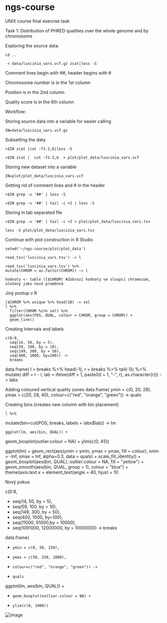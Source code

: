# ngs-course
UNIX course final exercise task

Task 1: Distribution of PHRED qualities over the whole genome and by chromosome

Exploring the source data.

	cd ..
	
	 < data/luscinia_vars.vcf.gz zcat|less -S
	 
Comment lines begin with ##, header begins with #

Chromosome number is in the 1st column

Position is in the 2nd column

Quality score is in the 6th column

Workflow:

Storing source data into a variable for easier calling

	IN=data/luscinia_vars.vcf.gz
	
Subsetting the data

	<$IN zcat |cut -f1-2,6|less -S
	
	<$IN zcat |  cut -f1-2,6  > plot/plot_data/luscinia_vars.vcf
	
Storing new dataset into a variable
	
	IN=plot/plot_data/luscinia_vars.vcf
	
Getting rid of comment lines and # in the header
	
	<$IN grep -v '##' | less -S
	
	<$IN grep -v '##' | tail -c +2 | less -S
	
Storing in tab separated file

	<$IN grep -v '##' | tail -c +2 > plot/plot_data/luscinia_vars.tsv
	
	less -S plot/plot_data/luscinia_vars.tsv
	
Continue with plot construction in R Studio

	setwd('~/ngs-course/plot/plot_data')
	
	read_tsv('luscinia_vars.tsv') -> l
	
	read_tsv('luscinia_vars.tsv') %>%
	mutate(CHROM = as.factor(CHROM)) -> l
	
	hodnoty <- table (l$CHROM) #Zobrazí hodnoty ve sloupci chromozom, uloženy jako nová proměnná
	
Jiný postup v R

	l$CHROM %>% unique %>% head(10) -> sel
	l %>%
	  filter(CHROM %in% sel) %>%
	  ggplot(aes(POS, QUAL, colour = CHROM, group = CHROM)) +
	  geom_line()
	  
Creating intervals and labels

	c(0:9,
	  seq(14, 50, by = 5),
 	  seq(59, 100, by = 10),
 	  seq(149, 300, by = 50),
	  seq(400, 1000, by=100)) ->
  	  breaks
	  
data.frame(
    l = breaks %>% head(-1),
    r = breaks %>% tail(-1)) %>%
  mutate(
    diff = r - l,
    lab = ifelse(diff > 1, paste0(l + 1, "-", r), as.character(r))) ->
  labs
  
Adding coloured vertical quality zones
	data.frame(
    ymin = c(0, 20, 28),
    ymax = c(20, 28, 40),
    colour=c("red", "orange", "green")) ->
  quals
  
Creating bins (creates new column with bin placement)

	l %>%
  mutate(bin=cut(POS, breaks, labels = labs$lab)) ->
  lm
  
	ggplot(lm, aes(bin, QUAL)) +
  geom_boxplot(outlier.colour = NA) +
  ylim(c(0, 45))
  
  ggplot(lm) +
  geom_rect(aes(ymin = ymin, ymax = ymax, fill = colour),
            xmin = -Inf,
            xmax = Inf,
            alpha=0.3,
            data = quals) +
  scale_fill_identity() +
  geom_boxplot(aes(bin, QUAL), outlier.colour = NA, fill = "yellow") +
  geom_smooth(aes(bin, QUAL, group = 1), colour = "blue") +
  theme(axis.text.x = element_text(angle = 40, hjust = 1))
  
  Nový pokus
  
  c(0:9,
+   seq(14, 50, by = 5),
+   seq(59, 100, by = 10),
+   seq(149, 300, by = 50),
+   seq(400, 1000, by=100),
+   seq(11000, 91000,by = 10000),
+   seq(1091000, 12000000, by = 1000000)) -> breaks

data.frame(
+     ymin = c(0, 50, 250),
+     ymax = c(50, 250, 1000),
+     colour=c("red", "orange", "green")) ->
+     quals

 ggplot(lm, aes(bin, QUAL)) +
+     geom_boxplot(outlier.colour = NA) +
+     ylim(c(0, 1000))
	
![image](https://user-images.githubusercontent.com/95357905/147915986-25394ac4-faa8-4614-8163-37370619936c.png)
